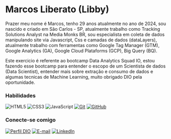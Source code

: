 # Marcos Liberato (Libby)

Prazer meu nome é Marcos, tenho 29 anos atualmente no ano de 2024, sou nascido e criado em São Carlos - SP, atualmente trabalho como Tracking Solutions Analyst na Media Monks BR, sou especialista em coleta de dados manipulando site via Javascript, Css e camadas de dados (dataLayers), atualmente trabalho com ferramentas como Google Tag Manager (GTM), Google Analytics (GA), Google Cloud Plataforms (GCP), Big Query (BQ).

Este exercicio é referente ao bootcamp Data Analytics Squad IO, estou fazendo esse bootcamp para entender o escopo de um Scientista de dados (Data Scientist), entender mais sobre extração e consumo de dados e algumas tecnicas de Machine Learning, muito obrigado DIO pela oportunidade.

### Habilidades

![HTML5](https://img.shields.io/badge/HTML-000?style=for-the-badge&logo=html5&logoColor=30A3DC)
![CSS3](https://img.shields.io/badge/CSS3-000?style=for-the-badge&logo=css3&logoColor=E94D5F)
![JavaScript](https://img.shields.io/badge/JavaScript-000?style=for-the-badge&logo=javascript&logoColor=30A3DC)
[![Git](https://img.shields.io/badge/Git-000?style=for-the-badge&logo=git&logoColor=E94D5F)](https://git-scm.com/doc)
[![GitHub](https://img.shields.io/badge/GitHub-000?style=for-the-badge&logo=github&logoColor=30A3DC)](https://docs.github.com/)

### Conecte-se comigo

[![Perfil DIO](https://img.shields.io/badge/-Meu%20Perfil%20na%20DIO-30A3DC?style=for-the-badge)](https://www.dio.me/users/marcos_domingos02)
[![E-mail](https://img.shields.io/badge/-Email-000?style=for-the-badge&logo=microsoft-outlook&logoColor=E94D5F)](mailto:marcos.domingos02@gmail.com)
[![LinkedIn](https://img.shields.io/badge/-LinkedIn-000?style=for-the-badge&logo=linkedin&logoColor=30A3DC)](https://www.linkedin.com/in/marcos-liberato-6a6741218/)